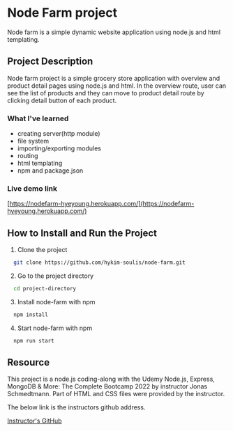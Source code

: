 # Node Farm project

Node farm is a simple dynamic website application using node.js and html templating.

## Project Description

Node farm project is a simple grocery store application with overview and product detail pages using node.js and html. In the overview route, user can see the list of products and they can move to product detail route by clicking detail button of each product.

### What I've learned

- creating server(http module)
- file system
- importing/exporting modules
- routing
- html templating
- npm and package.json

### Live demo link

[https://nodefarm-hyeyoung.herokuapp.com/](https://nodefarm-hyeyoung.herokuapp.com/)

## How to Install and Run the Project

1. Clone the project

```bash
  git clone https://github.com/hykim-soulis/node-farm.git
```

2. Go to the project directory

```bash
  cd project-directory
```

3. Install node-farm with npm

```bash
  npm install
```

4. Start node-farm with npm

```bash
  npm run start
```

## Resource

This project is a node.js coding-along with the Udemy Node.js, Express, MongoDB & More: The Complete Bootcamp 2022 by instructor Jonas Schmedtmann. Part of HTML and CSS files were provided by the instructor.

The below link is the instructors github address.

[Instructor's GitHub](https://github.com/jonasschmedtmann/complete-node-bootcamp)
